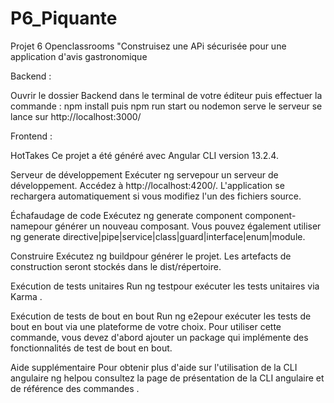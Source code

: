 # P6_Piquante
Projet 6 Openclassrooms "Construisez une APi sécurisée pour une application d'avis gastronomique

Backend :

Ouvrir le dossier Backend dans le terminal de votre éditeur puis effectuer la commande : npm install puis npm run start ou nodemon serve le serveur se lance sur  http://localhost:3000/


Frontend :

HotTakes
Ce projet a été généré avec Angular CLI version 13.2.4.

Serveur de développement
Exécuter ng servepour un serveur de développement. Accédez à http://localhost:4200/. L'application se rechargera automatiquement si vous modifiez l'un des fichiers source.

Échafaudage de code
Exécutez ng generate component component-namepour générer un nouveau composant. Vous pouvez également utiliser ng generate directive|pipe|service|class|guard|interface|enum|module.

Construire
Exécutez ng buildpour générer le projet. Les artefacts de construction seront stockés dans le dist/répertoire.

Exécution de tests unitaires
Run ng testpour exécuter les tests unitaires via Karma .

Exécution de tests de bout en bout
Run ng e2epour exécuter les tests de bout en bout via une plateforme de votre choix. Pour utiliser cette commande, vous devez d'abord ajouter un package qui implémente des fonctionnalités de test de bout en bout.

Aide supplémentaire
Pour obtenir plus d'aide sur l'utilisation de la CLI angulaire ng helpou consultez la page de présentation de la CLI angulaire et de référence des commandes .

